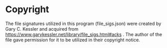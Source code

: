 
# Copyright
The file signatures utilized in this program (file_sigs.json) were created by Gary C. Kessler and acquired from https://www.garykessler.net/library/file_sigs.html#acks . The author of the file gave permission for it to be utilized in their copyright notice.